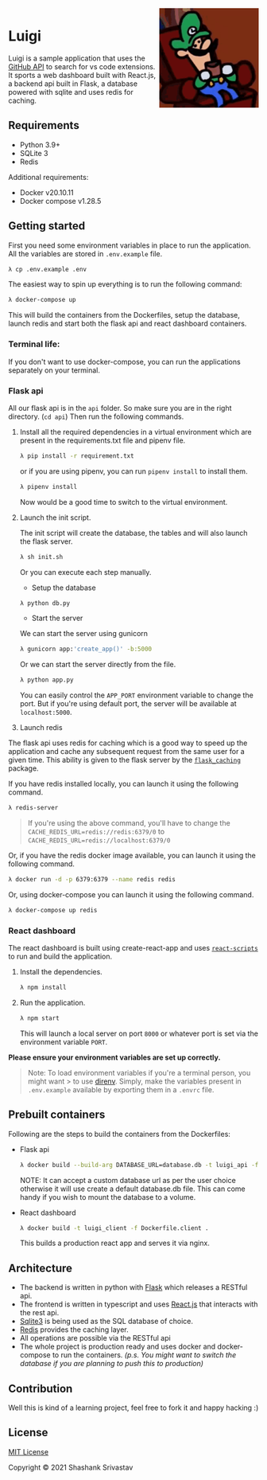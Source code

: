 <img align="right" width="200" height="200" src="./docs/luigi.gif" alt="luigi.gif">

# Luigi

Luigi is a sample application that uses the [GitHub API](https://api.github.com/search/code) to search for vs code extensions.
It sports a web dashboard built with React.js, a backend api built in Flask, a database powered with sqlite and uses redis for caching.

## Requirements

- Python 3.9+
- SQLite 3
- Redis

Additional requirements:

- Docker v20.10.11
- Docker compose v1.28.5

## Getting started

First you need some environment variables in place to run the application.
All the variables are stored in `.env.example` file.

```bash
λ cp .env.example .env
```

The easiest way to spin up everything is to run the following command:

```bash
λ docker-compose up
```

This will build the containers from the Dockerfiles, setup the database, launch
redis and start both the flask api and react dashboard containers.

### Terminal life:

If you don't want to use docker-compose, you can run the applications separately on your terminal.

### Flask api

All our flask api is in the `api` folder. So make sure you are in the right directory. (`cd api`)
Then run the following commands.

1. Install all the required dependencies in a virtual environment which are
   present in the requirements.txt file and pipenv file.

   ```bash
   λ pip install -r requirement.txt
   ```

   or if you are using pipenv, you can run `pipenv install` to install them.

   ```bash
   λ pipenv install
   ```

   Now would be a good time to switch to the virtual environment.

2. Launch the init script.

   The init script will create the database, the tables and will also launch the flask server.

   ```bash
   λ sh init.sh
   ```

   Or you can execute each step manually.

   - Setup the database

   ```bash
   λ python db.py
   ```

   - Start the server

   We can start the server using gunicorn

   ```bash
   λ gunicorn app:'create_app()' -b:5000
   ```

   Or we can start the server directly from the file.

   ```bash
   λ python app.py
   ```

   You can easily control the `APP_PORT` environment variable to change the port.
   But if you're using default port, the server will be available at `localhost:5000`.

3. Launch redis

The flask api uses redis for caching which is a good way to speed up the
application and cache any subsequent request from the same user for a given
time. This ability is given to the flask server by the
[`flask_caching`](https://flask-caching.readthedocs.io/en/latest/) package.

If you have redis installed locally, you can launch it using the following command.

```bash
λ redis-server
```

> If you're using the above command, you'll have to change the `CACHE_REDIS_URL=redis://redis:6379/0` to `CACHE_REDIS_URL=redis://localhost:6379/0`

Or, if you have the redis docker image available, you can launch it using the
following command.

```bash
λ docker run -d -p 6379:6379 --name redis redis
```

Or, using docker-compose you can launch it using the following command.

```bash
λ docker-compose up redis
```

### React dashboard

The react dashboard is built using create-react-app and uses
[`react-scripts`](https://www.npmjs.com/package/react-scripts) to run and build
the application.

1. Install the dependencies.

   ```bash
   λ npm install
   ```

2. Run the application.

   ```bash
   λ npm start
   ```

   This will launch a local server on port `8000` or whatever port is set via the
   environment variable `PORT`.

**Please ensure your environment variables are set up correctly.**

> Note:
> To load environment variables if you're a terminal person, you might want > to
> use [direnv](https://direnv.net/). Simply, make the variables present in
> `.env.example` available by exporting them in a `.envrc` file.

## Prebuilt containers

Following are the steps to build the containers from the Dockerfiles:

- Flask api

  ```bash
  λ docker build --build-arg DATABASE_URL=database.db -t luigi_api -f Dockerfile.api .
  ```

  NOTE: It can accept a custom database url as per the user choice otherwise it
  will use create a default database.db file. This can come handy if you wish to
  mount the database to a volume.

- React dashboard

  ```bash
  λ docker build -t luigi_client -f Dockerfile.client .
  ```

  This builds a production react app and serves it via nginx.

## Architecture

- The backend is written in python with [Flask](https://pypi.org/project/Flask/)
  which releases a RESTful api.
- The frontend is written in typescript and uses
  [React.js](https://pypi.org/project/Flask/) that interacts with the rest
  api.
- [Sqlite3](https://www.sqlite.org/index.html) is being used as the
  SQL database of choice.
- [Redis](https://www.sqlite.org/index.html) provides the caching layer.
- All operations are possible via the RESTful api
- The whole project is production ready and uses docker and docker-compose to
  run the containers. _(p.s. You might want to switch the database if you are planning to push this to production)_

## Contribution

Well this is kind of a learning project, feel free to fork it and happy hacking :)

## License

[MIT License](http://mit-license.org/)

Copyright © 2021 Shashank Srivastav
